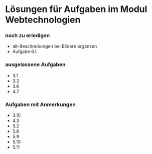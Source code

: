 # Lösungen für Aufgaben im Modul Webtechnologien

### noch zu erledigen
* alt-Beschreibungen bei Bildern ergänzen
* Aufgabe 6.1

### ausgelassene Aufgaben
* 3.1
* 3.2
* 3.6
* 4.7

### Aufgaben mit Anmerkungen
* 3.10
* 4.3
* 5.2
* 5.8
* 5.9
* 5.10
* 5.11